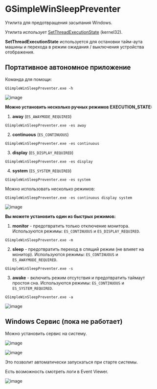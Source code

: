 # GSimpleWinSleepPreventer
Утилита для предотвращения засыпания Windows.

Утилита использует [SetThreadExecutionState](https://docs.microsoft.com/en-us/windows/win32/api/winbase/nf-winbase-setthreadexecutionstate) (kernel32).

**SetThreadExecutionState** используется для остановки тайм-аута машины и перехода в режим ожидания / выключения устройства отображения.

## Портативное автономное приложение

Команда для помощи:

```shell
GSimpleWinSleepPreventer.exe -h
```

![image](https://user-images.githubusercontent.com/27915885/141684747-f0d35e9d-c04a-4d04-a4b4-d2a89f78b450.png)

**Можно установить несколько ручных режимов EXECUTION_STATE:**

1. **away** (`ES_AWAYMODE_REQUIRED`)

```shell
GSimpleWinSleepPreventer.exe -es away
```

2. **continuous** (`ES_CONTINUOUS`)

```shell
GSimpleWinSleepPreventer.exe -es continuous
```

3. **display** (`ES_DISPLAY_REQUIRED`)

```shell
GSimpleWinSleepPreventer.exe -es display
```

4. **system** (`ES_SYSTEM_REQUIRED`)

```shell
GSimpleWinSleepPreventer.exe -es system
```

Можно использовать несколько режимов:

```shell
GSimpleWinSleepPreventer.exe -es continuous display system
```

![image](https://user-images.githubusercontent.com/27915885/141684828-e40b7e3e-7ed7-43d0-ac24-88a7ffc5b38b.png)

**Вы можете установить один из быстрых режимов:**

1. **monitor** - предотвратить только отключение монитора. Используются режимы: `ES_CONTINUOUS` и `ES_DISPLAY_REQUIRED`.

```shell
GSimpleWinSleepPreventer.exe -m
```

2. **sleep** - предотвратить переход в спящий режим (не влияет на монитор). Используются режимы: `ES_CONTINUOUS` и `ES_AWAYMODE_REQUIRED`.

```shell
GSimpleWinSleepPreventer.exe -s
```

3. **awake** - включить режим отсутствия и предотвратить таймаут простоя сна. Используются режимы: `ES_CONTINUOUS` и `ES_SYSTEM_REQUIRED`.

```shell
GSimpleWinSleepPreventer.exe -a
```

![image](https://user-images.githubusercontent.com/27915885/141684880-a91feced-723b-42a5-8092-534e2dd296d0.png)

## Windows Сервис (пока не работает)

Можно установить сервис на систему.

![image](https://user-images.githubusercontent.com/27915885/141693790-989c57f0-2fea-4a1a-b8dc-6fe25e667f90.png)

![image](https://user-images.githubusercontent.com/27915885/141693810-444e2567-4c22-413f-b0c6-f1cdd0b4abbd.png)

Это позволит автоматически запускаться при старте системы.

Есть возможность смотреть логи в Event Viewer.

![image](https://user-images.githubusercontent.com/27915885/141693948-e1b7a275-c34d-4c59-80fd-c48fda3d2f98.png)
